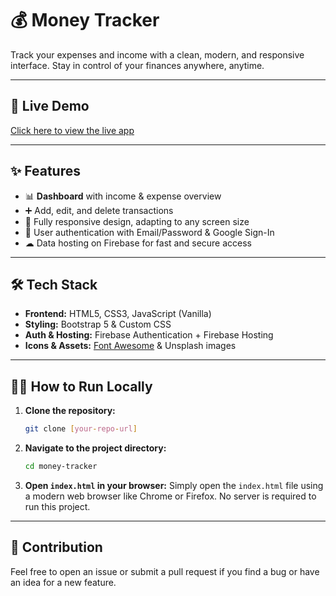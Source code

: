 # 💰 Money Tracker

Track your expenses and income with a clean, modern, and responsive interface. Stay in control of your finances anywhere, anytime.

---

## 🚀 Live Demo

[Click here to view the live app](https://money-tracker-daea2.web.app)

---

## ✨ Features

- 📊 **Dashboard** with income & expense overview
- ➕ Add, edit, and delete transactions
- 📱 Fully responsive design, adapting to any screen size
- 🔑 User authentication with Email/Password & Google Sign-In
- ☁ Data hosting on Firebase for fast and secure access

---

## 🛠 Tech Stack

- **Frontend:** HTML5, CSS3, JavaScript (Vanilla)
- **Styling:** Bootstrap 5 & Custom CSS
- **Auth & Hosting:** Firebase Authentication + Firebase Hosting
- **Icons & Assets:** [Font Awesome](https://fontawesome.com/) & Unsplash images

---

## 🧑‍💻 How to Run Locally

1.  **Clone the repository:**
    ```bash
    git clone [your-repo-url]
    ```
2.  **Navigate to the project directory:**
    ```bash
    cd money-tracker
    ```
3.  **Open `index.html` in your browser:**
    Simply open the `index.html` file using a modern web browser like Chrome or Firefox. No server is required to run this project.

---

## 🤝 Contribution

Feel free to open an issue or submit a pull request if you find a bug or have an idea for a new feature.